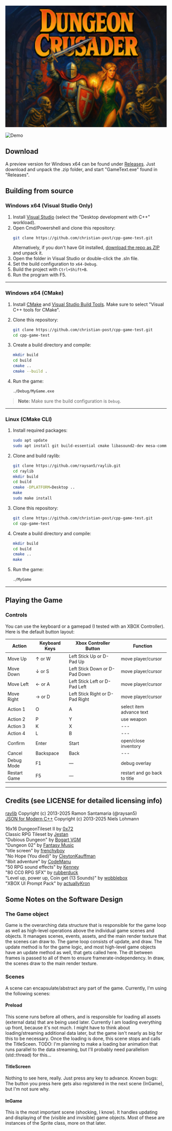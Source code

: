 ﻿<p align="center">
    <img width="600" src="github/title_big.png">
</p>

![Demo](github/hero.gif)

## Download

A preview version for Windows x64 can be found under [Releases](https://github.com/christian-post/cpp-game-test/releases). Just download and unpack the .zip folder, and start "GameText.exe" found in "Releases".


## Building from source

### Windows x64 (Visual Studio Only)

1. Install [Visual Studio](https://visualstudio.microsoft.com/) (select the "Desktop development with C++" workload).
2. Open Cmd/Powershell and clone this repository:
   ```bash
   git clone https://github.com/christian-post/cpp-game-test.git
   ```
   Alternatively, if you don't have Git installed, [download the repo as ZIP](https://github.com/christian-post/cpp-game-test/archive/refs/heads/master.zip) and unpack it.
3. Open the folder in Visual Studio or double-click the .sln file.
4. Set the build configuration to `x64-Debug`.
5. Build the project with `Ctrl+Shift+B`.
6. Run the program with F5.

---

### Windows x64 (CMake)

1. Install [CMake](https://cmake.org/download/) and [Visual Studio Build Tools](https://visualstudio.microsoft.com/visual-cpp-build-tools/). Make sure to select "Visual C++ tools for CMake".
2. Clone this repository:

   ```bash
   git clone https://github.com/christian-post/cpp-game-test.git
   cd cpp-game-test
   ```

3. Create a build directory and compile:

   ```bash
   mkdir build
   cd build
   cmake ..
   cmake --build .
   ```

4. Run the game:

   ```bash
   ./Debug/MyGame.exe
   ```

> **Note:**
> Make sure the build configuration is `Debug`.

---

### Linux (CMake CLI)

1. Install required packages:

   ```bash
   sudo apt update
   sudo apt install git build-essential cmake libasound2-dev mesa-common-dev libx11-dev libxrandr-dev libxi-dev xorg-dev libgl1-mesa-dev libglu1-mesa-dev
   ```

2. Clone and build raylib:

   ```bash
   git clone https://github.com/raysan5/raylib.git
   cd raylib
   mkdir build
   cd build
   cmake -DPLATFORM=Desktop ..
   make
   sudo make install
   ```

3. Clone this repository:

   ```bash
   git clone https://github.com/christian-post/cpp-game-test.git
   cd cpp-game-test
   ```

4. Create a build directory and compile:

   ```bash
   mkdir build
   cd build
   cmake ..
   make
   ```

5. Run the game:

   ```bash
   ./MyGame
   ```

---


## Playing the Game

### Controls

You can use the keyboard or a gamepad (I tested with an XBOX Controller). 
Here is the default button layout: 

| Action        | Keyboard Keys    | Xbox Controller Button          | Function                    |
|---------------|------------------|---------------------------------|---------------------------- |
| Move Up       | ↑ or W           | Left Stick Up or D-Pad Up       | move player/cursor          |
| Move Down     | ↓ or S           | Left Stick Down or D-Pad Down   | move player/cursor          |
| Move Left     | ← or A           | Left Stick Left or D-Pad Left   | move player/cursor          |
| Move Right    | → or D           | Left Stick Right or D-Pad Right | move player/cursor          |
| Action 1      | O                | A					             | select item<br>advance text |
| Action 2      | P                | Y								 | use weapon                  |
| Action 3      | K                | X								 | ---                         |
| Action 4      | L                | B								 | ---                         |
| Confirm       | Enter            | Start							 | open/close inventory        |
| Cancel        | Backspace        | Back							 | ---                         |
| Debug Mode    | F1               | —                               | debug overlay               |
| Restart Game  | F5               | —                               | restart and go back to title|




---


## Credits (see LICENSE for detailed licensing info)

[raylib](https://www.raylib.com/) Copyright (c) 2013-2025 Ramon Santamaria (@raysan5)</br>
[JSON for Modern C++](https://github.com/nlohmann/json/) Copyright (c) 2013-2025 Niels Lohmann

16x16 DungeonTileset II by [0x72](https://0x72.itch.io/dungeontileset-ii)</br>
Classic RPG Tileset by [Jestan](https://jestan.itch.io/classic-rpg)</br>
"Dubious Dungeon" by [Bogart VGM](https://opengameart.org/content/dubious-dungeon)</br>
"Dungeon 02" by [Fantasy Music](https://opengameart.org/content/dungeon-02)</br>
"title screen" by [frenchyboy](https://opengameart.org/content/title-screen)</br>
"No Hope (You died)" by [CleytonKauffman](https://opengameart.org/users/cleytonkauffman)</br>
"8bit adventure" by [CodeManu](https://opengameart.org/content/8bit-adventure)</br>
"50 RPG sound effects" by [Kenney](https://opengameart.org/content/50-rpg-sound-effects)</br>
"80 CC0 RPG SFX" by [rubberduck](https://opengameart.org/content/80-cc0-rpg-sfx)</br>
"Level up, power up, Coin get (13 Sounds)" by [wobblebox](https://opengameart.org/content/level-up-power-up-coin-get-13-sounds)</br>
"XBOX UI Prompt Pack" by [actuallyKron](https://actuallykron.itch.io/xbox-ui-prompts)</br>

## Some Notes on the Software Design

### The Game object
Game is the overarching data structure that is responsible for the game loop as well as high-level operations above the individual game scenes and objects.
It manages scenes, events, assets, and the main render texture that the scenes can draw to. The game loop consists of update, and draw. The update method is for the game logic, and most high-level game objects have an update method as well, that gets called here. The dt between frames is passed to all of them to ensure framerate-independency. In draw, the scenes draw to the main render texture.

### Scenes
A scene can encapsulate/abstract any part of the game. Currently, I'm using the following scenes:

#### Preload
This scene runs before all others, and is responsible for loading all assets (external data) that are being used later. Currently I am loading everything up front, because it's not much. I might have to think about loading/streaming additional data later, but the game isn't nearly as big for this to be necessary.
Once the loading is done, this scene stops and calls the TitleSceen.
TODO: I'm planning to make a loading bar animation that runs parallel to the data streaming, but I'll probably need parallelism (std::thread) for this...

#### TitleScreen
Nothing to see here, really. Just press any key to advance.
Known bugs: The button you press here gets also registered in the next scene (InGame), but I'm not sure why.

#### InGame
This is the most important scene (shocking, I know). It handles updating and displaying of the (visible and invisible) game objects. Most of these are instances of the Sprite class, more on that later.

